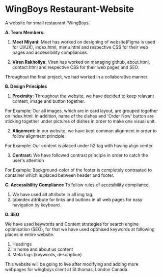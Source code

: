 # WingBoys Restaurant-Website
A website for small restaurant 'WingBoys'.


**A. Team Members:**

1) **Meet Miyani:** Meet has worked on designing of website(Figma is used for UI/UX), index.html, menu.html and respective CSS for their web pages and accessibility compliances.

2) **Viren Rakholiya:** Viren has worked on managing github, about.html, contact.html and respective CSS for their web pages and SEO.

Throughout the final project, we had worked in a collaborative manner.


**B. Design Principles**

1) **Proximity:** Throughout the website, we have decided to keep relavant content, image and button together. 

For Example: Our all images, which are in card layout, are grouped together on index.html. In addition, name of the dishes and 'Order Now' button are sticking together under pictures of dishes in order to make one visual unit.

2) **Alignment:** In our website, we have kept common alignment in order to follow alignment principle. 

For Example: Our content is placed under h2 tag with having align center.
  
3) **Contrast:** We have followed contrast principle in order to catch the user's attention
  
For Example: Background-color of the footer is completely contrasted to container which is placed between header and footer.


**C. Accessibility Compliance**
To follow rules of accesibility compliance, 
1) We have used alt attribute in all img tag. 
2) tabindex attribute for links and buttons in all web pages for easy navigation by keyboard.  
  
**D. SEO**

We have used keywords and Content strategies for search engine optimisation (SEO), for that we have used optmised keywords at following places in entire website. 
1) Headings
2) In home and about us content
3) Meta tags (keywords, description)

This website will be going to live after modifying and adding more webpages for wingboys client at St.thomas, London Canada. 
